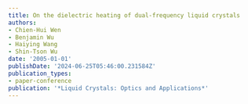 ```yaml
---
title: On the dielectric heating of dual-frequency liquid crystals
authors:
- Chien-Hui Wen
- Benjamin Wu
- Haiying Wang
- Shin-Tson Wu
date: '2005-01-01'
publishDate: '2024-06-25T05:46:00.231584Z'
publication_types:
- paper-conference
publication: '*Liquid Crystals: Optics and Applications*'
---
```

